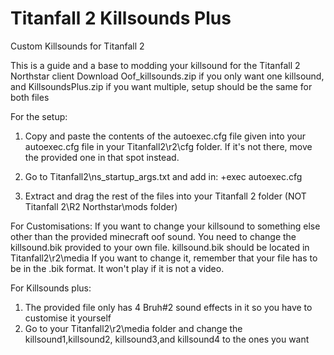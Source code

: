 # Titanfall 2 Killsounds Plus
Custom Killsounds for Titanfall 2

This is a guide and a base to modding your killsound for the Titanfall 2 Northstar client
Download Oof_killsounds.zip if you only want one killsound, and KillsoundsPlus.zip if you want multiple, setup should be the same for both files

For the setup:
1) Copy and paste the contents of the autoexec.cfg file given into your autoexec.cfg file in your Titanfall2\r2\cfg folder. If it's not there, move the provided one in that spot instead.

2) Go to Titanfall2\ns_startup_args.txt and add in: +exec autoexec.cfg

3) Extract and drag the rest of the files into your Titanfall 2 folder (NOT Titanfall 2\R2 Northstar\mods folder) 

For Customisations:
If you want to change your killsound to something else other than the provided minecraft oof sound. You need to change the killsound.bik provided to your own file.
killsound.bik should be located in Titanfall2\r2\media
If you want to change it, remember that your file has to be in the .bik format. It won't play if it is not a video.


For Killsounds plus:
1) The provided file only has 4 Bruh#2 sound effects in it so you have to customise it yourself
2) Go to your Titanfall2\r2\media folder and change the killsound1,killsound2, killsound3,and killsound4 to the ones you want
